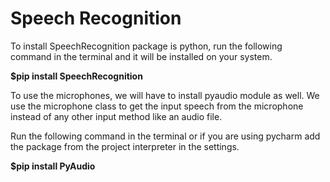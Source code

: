 # Speech Recognition

To install SpeechRecognition package is python, run the following command in the terminal and it will be installed on your system.

**$pip install SpeechRecognition**

To use the microphones, we will have to install pyaudio module as well. We use the microphone class to get the input speech from the microphone instead of any other input method like an audio file.

Run the following command in the terminal or if you are using pycharm add the package from the project interpreter in the settings.


**$pip install PyAudio**

